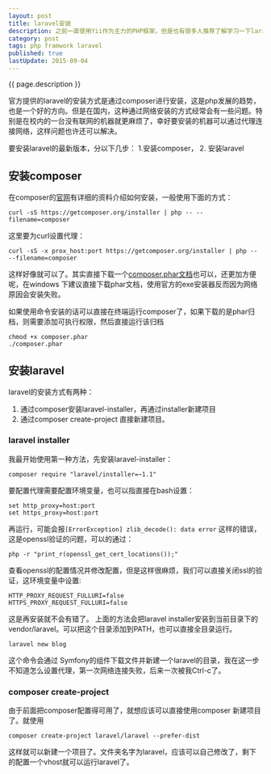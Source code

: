 ```yaml
---
layout: post
title: laravel安装
description: 之前一直使用Yii作为主力的PHP框架，但是也有很多人推荐了解学习一下laravel，虽然很多laravel的粉丝宣传的挺过的，但是也准备了解一下laravel。
category: post
tags: php framwork laravel
published: true
lastUpdate: 2015-09-04
---
```


{{ page.description }}

官方提供的laravel的安装方式是通过composer进行安装，这是php发展的趋势，也是一个好的方向。但是在国内，这种通过网络安装的方式经常会有一些问题。特别是在校内的一台没有联网的机器就更麻烦了，幸好要安装的机器可以通过代理连接网络，这样问题也许还可以解决。

要安装laravel的最新版本，分以下几步： 1.安装composer， 2. 安装laravel

## 安装composer ##
在composer的[官网](https://getcomposer.org/)有详细的资料介绍如何安装，一般使用下面的方式：

```
curl -sS https://getcomposer.org/installer | php -- --filename=composer
```
这里要为curl设置代理：

```
curl -sS -x prox_host:port https://getcomposer.org/installer | php -- --filename=composer
```
这样好像就可以了。其实直接下载一个[composer.phar文档](https://getcomposer.org/composer.phar "https://getcomposer.org/composer.phar")也可以，还更加方便呢，在windows 下建议直接下载phar文档，使用官方的exe安装器反而因为网络原因会安装失败。

如果使用命令安装的话可以直接在终端运行composer了，如果下载的是phar归档，则需要添加可执行权限，然后直接运行该归档

```
chmod +x composer.phar
./composer.phar
```

## 安装laravel ##
laravel的安装方式有两种：

1. 通过composer安装laravel-installer，再通过installer新建项目
2. 通过composer create-project 直接新建项目。

### laravel installer ###
我最开始使用第一种方法，先安装laravel-installer：

```
composer require "laravel/installer=~1.1"
```
要配置代理需要配置环境变量，也可以指直接在bash设置：

```
set http_proxy=host:port
set https_proxy=host:port
```
再运行，可能会报```[ErrorException] zlib_decode(): data error``` 这样的错误，这是openssl验证的问题，可以的通过：

```
php -r "print_r(openssl_get_cert_locations());" 
```
查看openssl的配置情况并修改配置，但是这样很麻烦，我们可以直接关闭ssl的验证，这环境变量中设置:

```
HTTP_PROXY_REQUEST_FULLURI=false
HTTPS_PROXY_REQUEST_FULLURI=false
```
这是再安装就不会有错了。
上面的方法会把laravel installer安装到当前目录下的vendor/laravel。可以把这个目录添加到PATH，也可以直接全目录运行。

```
laravel new blog
```
这个命令会通过 Symfony的组件下载文件并新建一个laravel的目录，我在这一步不知道怎么设置代理，第一次网络连接失败，后来一次被我Ctrl-c了。

### composer create-project ###
由于前面把composer配置得可用了，就想应该可以直接使用composer 新建项目了。就使用

```
composer create-project laravel/laravel --prefer-dist
````
这样就可以新建一个项目了。文件夹名字为laravel，应该可以自己修改了，剩下的配置一个vhost就可以运行laravel了。

